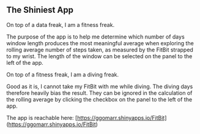 ## The Shiniest App

On top of a data freak, I am a fitness freak.

The purpose of the app is to help me determine which number of days window length produces the most meaningful average when exploring the rolling average number of steps taken, as measured by the FitBit strapped to my wrist. The length of the window can be selected on the panel to the left of the app.

On top of a fitness freak, I am a diving freak.

Good as it is, I cannot take my FitBit with me while diving. The diving days therefore heavily bias the result. They can be ignored in the calculation of the rolling average by clicking the checkbox on the panel to the left of the app.

The app is reachable here: [https://ggomarr.shinyapps.io/FitBit] (https://ggomarr.shinyapps.io/FitBit)
